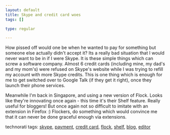```yaml
--- 
layout: default
title: Skype and credit card woes
tags: []

type: regular

---
```

<div><p>How pissed off would one be when he wanted to pay for something but someone else actually didn't accept it? Its a really bad situation that I would never want to be in if I were Skype. It is these simple things which can screw a software company. Almost 6 credit cards (including mine, my dad's and my mom's) were refused on Skype's website while I was trying to refill my account with more Skype credits. This is one thing which is enough for me to get switched over to Google Talk (if they get it right), once they launch their phone services.</p>
Meanwhile I'm back in Singapore, and using a new version of Flock. Looks like they're innovating once again - this time it's their Shelf feature. Really useful for bloggers! But once again not so difficult to imitate with an extension in Firefox :) Flockers, do something which would convince me that it can never be done graceful enough via extensions.
<p>technorati tags: <a href="http://technorati.com/tag/skype" rel="tag">skype</a>, <a href="http://technorati.com/tag/ payment" rel="tag"> payment</a>, <a href="http://technorati.com/tag/ credit card" rel="tag"> credit card</a>, <a href="http://technorati.com/tag/ flock" rel="tag"> flock</a>, <a href="http://technorati.com/tag/ shelf" rel="tag"> shelf</a>, <a href="http://technorati.com/tag/ blog" rel="tag"> blog</a>, <a href="http://technorati.com/tag/ editor" rel="tag"> editor</a></p></div>
